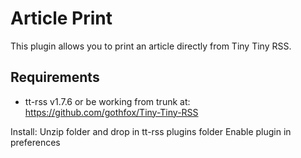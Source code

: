 Article Print
=============

This plugin allows you to print an article directly from Tiny Tiny RSS.

## Requirements

* tt-rss v1.7.6 or be working from trunk at:
https://github.com/gothfox/Tiny-Tiny-RSS

Install:
Unzip folder and drop in tt-rss plugins folder
Enable plugin in preferences
